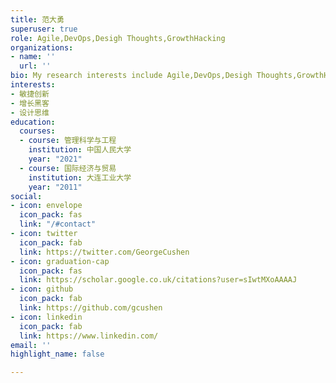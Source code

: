 ```yaml
---
title: 范大勇
superuser: true
role: Agile,DevOps,Desigh Thoughts,GrowthHacking
organizations:
- name: ''
  url: ''
bio: My research interests include Agile,DevOps,Desigh Thoughts,GrowthHacking.
interests:
- 敏捷创新
- 增长黑客
- 设计思维
education:
  courses:
  - course: 管理科学与工程
    institution: 中国人民大学
    year: "2021"
  - course: 国际经济与贸易
    institution: 大连工业大学
    year: "2011"
social:
- icon: envelope
  icon_pack: fas
  link: "/#contact"
- icon: twitter
  icon_pack: fab
  link: https://twitter.com/GeorgeCushen
- icon: graduation-cap
  icon_pack: fas
  link: https://scholar.google.co.uk/citations?user=sIwtMXoAAAAJ
- icon: github
  icon_pack: fab
  link: https://github.com/gcushen
- icon: linkedin
  icon_pack: fab
  link: https://www.linkedin.com/
email: ''
highlight_name: false

---
```

